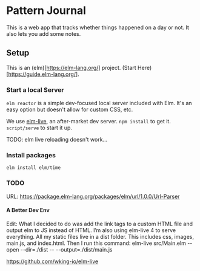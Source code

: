 # Pattern Journal

This is a web app that tracks whether things happened on a day or not.
It also lets you add some notes.

## Setup

This is an (elm)[https://elm-lang.org/] project. (Start Here)[https://guide.elm-lang.org/].

### Start a local Server

`elm reactor` is a simple dev-focused local server included with Elm.
It's an easy option but doesn't allow for custom CSS, etc.

We use [elm-live](https://github.com/wking-io/elm-live), an after-market dev server.
`npm install` to get it. `script/serve` to start it up.

TODO: elm live reloading doesn't work...

### Install packages

`elm install elm/time`

### TODO

URL: https://package.elm-lang.org/packages/elm/url/1.0.0/Url-Parser


 
 #### A Better Dev Env

Edit: What I decided to do was add the link tags to a custom HTML file and output elm to JS instead of HTML. I’m also using elm-live 4 to serve everything. All my static files live in a dist folder. This includes css, images, main.js, and index.html. Then I run this command:
elm-live src/Main.elm --open --dir=./dist -- --output=./dist/main.js

https://github.com/wking-io/elm-live
